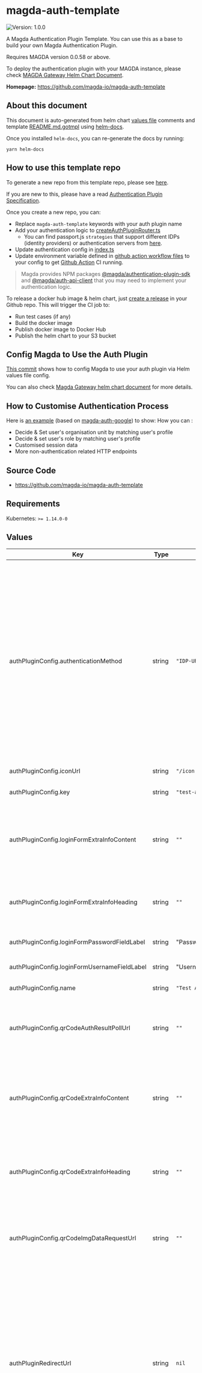 # magda-auth-template

![Version: 1.0.0](https://img.shields.io/badge/Version-1.0.0-informational?style=flat-square)

A Magda Authentication Plugin Template. You can use this as a base to build your own Magda Authentication Plugin.

Requires MAGDA version 0.0.58 or above.

To deploy the authentication plugin with your MAGDA instance, please check [MAGDA Gateway Helm Chart Document](https://github.com/magda-io/magda/blob/master/deploy/helm/internal-charts/gateway/README.md).

**Homepage:** <https://github.com/magda-io/magda-auth-template>

## About this document

This document is auto-generated from helm chart [values file](deploy/magda-auth-template/values.yaml) comments and template [README.md.gotmpl](./README.md.gotmpl) using [helm-docs](https://github.com/norwoodj/helm-docs).

Once you installed `helm-docs`, you can re-generate the docs by running:

```
yarn helm-docs
```

## How to use this template repo

To generate a new repo from this template repo, please see [here](https://docs.github.com/en/free-pro-team@latest/github/creating-cloning-and-archiving-repositories/creating-a-repository-from-a-template).

If you are new to this, please have a read [Authentication Plugin Specification](https://github.com/magda-io/magda/blob/master/docs/docs/authentication-plugin-spec.md).

Once you create a new repo, you can:
- Replace `magda-auth-template` keywords with your auth plugin name
- Add your authentication logic to [createAuthPluginRouter.ts](./src/createAuthPluginRouter.ts)
  - You can find passport.js `strategies` that support different IDPs (identity providers) or authentication servers from [here](http://www.passportjs.org/packages/).
- Update authentication config in [index.ts](./src/index.ts)
- Update environment variable defined in [github action workflow files](./.github/workflows) to your config to get [Github Action](https://docs.github.com/en/free-pro-team@latest/actions) CI running.

> Magda provides NPM packages [@magda/authentication-plugin-sdk](https://www.npmjs.com/package/@magda/authentication-plugin-sdk) and [@magda/auth-api-client](https://www.npmjs.com/package/@magda/auth-api-client) that you may need to implement your authentication logic.

To release a docker hub image & helm chart, just [create a release](https://docs.github.com/en/free-pro-team@latest/github/administering-a-repository/managing-releases-in-a-repository#creating-a-release) in your Github repo. This will trigger the CI job to:
- Run test cases (if any)
- Build the docker image
- Publish docker image to Docker Hub
- Publish the helm chart to your S3 bucket

## Config Magda to Use the Auth Plugin

[This commit](https://github.com/magda-io/magda/pull/3018/commits/ddba7183d6195d4cd99c8c0b0cf0b08a78552b1e) shows how to config Magda to use your auth plugin via Helm values file config.

You can also check [Magda Gateway helm chart document](https://github.com/magda-io/magda/blob/e8e60fc2f8e655d82486eec48d0225a9b1b9d895/deploy/helm/internal-charts/gateway/README.md) for more details.

## How to Customise Authentication Process

Here is [an example](https://github.com/magda-io/magda-auth-google/commit/f8d6ce53c64b8f1de9a64daf1a6ee2358177d39e) (based on [magda-auth-google](https://github.com/magda-io/magda-auth-google)) to show:
How you can :
- Decide & Set user's organisation unit by matching user's profile
- Decide & set user's role by matching user's profile
- Customised session data
- More non-authentication related HTTP endpoints

## Source Code

* <https://github.com/magda-io/magda-auth-template>

## Requirements

Kubernetes: `>= 1.14.0-0`

## Values

| Key | Type | Default | Description |
|-----|------|---------|-------------|
| authPluginConfig.authenticationMethod | string | `"IDP-URI-REDIRECTION"` | The authentication method of the plugin. Support values are: <ul> <li>`IDP-URI-REDIRECTION`: the plugin will rediredct user agent to idp (identity provider) for authentication. e.g. Google & fackebook oauth etc.</li> <li>`PASSWORD`: the plugin expect frontend do a form post that contains username & password to the plugin for authentication.</li> <li>`QR-CODE`: the plugin offers a url that is used by the frontend to request auth challenge data. The data will be encoded into a QR-code image and expect the user scan the QR code with a mobile app to complete the authentication request.</li> </ul> See [Authentication Plugin Specification](https://github.com/magda-io/magda/blob/master/docs/docs/authentication-plugin-spec.md) for more details |
| authPluginConfig.iconUrl | string | `"/icon.svg"` | the display icon URL of the auth plugin. |
| authPluginConfig.key | string | `"test-auth-plugin"` | the unique key of the auth plugin. Allowed characters: [a-zA-Z0-9\-] |
| authPluginConfig.loginFormExtraInfoContent | string | `""` | Optional; Only applicable when authenticationMethod = "PASSWORD". If present, will displayed the content underneath the login form to provide extra info to users. e.g. how to reset password Can support content in markdown format. |
| authPluginConfig.loginFormExtraInfoHeading | string | `""` | Optional; Only applicable when authenticationMethod = "PASSWORD". If present, will displayed the heading underneath the login form to provide extra info to users. e.g. how to reset password |
| authPluginConfig.loginFormPasswordFieldLabel | string | "Password" | Optional; Only applicable when authenticationMethod = "PASSWORD". |
| authPluginConfig.loginFormUsernameFieldLabel | string | "Username" | Optional; Only applicable when authenticationMethod = "PASSWORD". |
| authPluginConfig.name | string | `"Test Auth Plugin"` | the display name of the auth plugin. |
| authPluginConfig.qrCodeAuthResultPollUrl | string | `""` | Only applicable & compulsory when authenticationMethod = "QR-CODE". The url that is used by frontend to poll the authentication processing result. See [Authentication Plugin Specification](https://github.com/magda-io/magda/blob/master/docs/docs/authentication-plugin-spec.md) for more details |
| authPluginConfig.qrCodeExtraInfoContent | string | `""` | Only applicable & compulsory when authenticationMethod = "QR-CODE". If present, will displayed the content underneath the login form to provide extra info to users. e.g. how to download moile app to scan the QR Code. Can support content in markdown format. |
| authPluginConfig.qrCodeExtraInfoHeading | string | `""` | Only applicable & compulsory when authenticationMethod = "QR-CODE". If present, will displayed the heading underneath the QR Code image to provide extra instruction to users. e.g. how to download moile app to scan the QR Code |
| authPluginConfig.qrCodeImgDataRequestUrl | string | `""` | Only applicable & compulsory when authenticationMethod = "QR-CODE". The url that is used by frontend client to request auth challenge data from the authentication plugin. See [Authentication Plugin Specification](https://github.com/magda-io/magda/blob/master/docs/docs/authentication-plugin-spec.md) for more details |
| authPluginRedirectUrl | string | `nil` | the redirection url after the whole authentication process is completed. Authentication Plugins will use this value as default. The following query paramaters can be used to supply the authentication result: <ul> <li>result: (string) Compulsory. Possible value: "success" or "failure". </li> <li>errorMessage: (string) Optional. Text message to provide more information on the error to the user. </li> </ul> This field is for overriding the value set by `global.authPluginRedirectUrl`. Unless you want to have a different value only for this auth plugin, you shouldn't set this value. |
| authPluginRedirectUrl | string | `nil` | the redirection url after the whole authentication process is completed. Authentication Plugins will use this value as default. The following query paramaters can be used to supply the authentication result: <ul> <li>result: (string) Compulsory. Possible value: "success" or "failure". </li> <li>errorMessage: (string) Optional. Text message to provide more information on the error to the user. </li> </ul> This field is for overriding the value set by `global.authPluginRedirectUrl`. Unless you want to have a different value only for this auth plugin, you shouldn't set this value. |
| autoscaler.enabled | bool | `false` | turn on the autoscaler or not |
| autoscaler.maxReplicas | int | `3` |  |
| autoscaler.minReplicas | int | `1` |  |
| autoscaler.targetCPUUtilizationPercentage | int | `80` |  |
| defaultAdminUserId | string | `"00000000-0000-4000-8000-000000000000"` | which system account we used to talk to auth api The value of this field will only be used when `global.defaultAdminUserId` has no value |
| defaultImage.imagePullSecret | bool | `false` |  |
| defaultImage.pullPolicy | string | `"IfNotPresent"` |  |
| defaultImage.repository | string | `"docker.io/data61"` |  |
| global | object | `{"authPluginRedirectUrl":"/sign-in-redirect","externalUrl":"","image":{},"rollingUpdate":{}}` | only for providing appropriate default value for helm lint |
| image | object | `{}` |  |
| replicas | int | `1` | no. of initial replicas |
| resources.limits.cpu | string | `"50m"` |  |
| resources.requests.cpu | string | `"10m"` |  |
| resources.requests.memory | string | `"30Mi"` |  |
